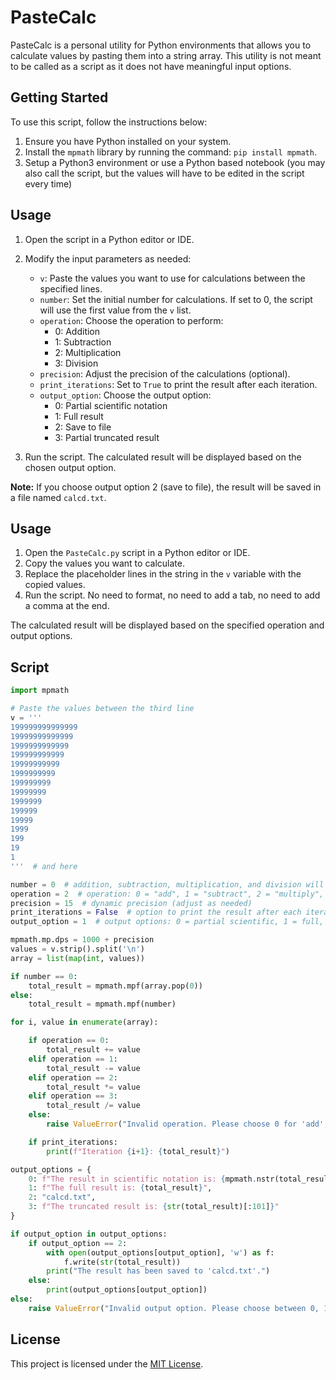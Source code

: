 # PasteCalc
PasteCalc is a personal utility for Python environments that allows you to calculate values by pasting them into a string array. This utility is not meant to be called as a script as it does not have meaningful input options.

## Getting Started

To use this script, follow the instructions below:

1. Ensure you have Python installed on your system.
2. Install the `mpmath` library by running the command: `pip install mpmath`.
3. Setup a Python3 environment or use a Python based notebook (you may also call the script, but the values will have to be edited in the script every time)

## Usage

1. Open the script in a Python editor or IDE.
2. Modify the input parameters as needed:
   - `v`: Paste the values you want to use for calculations between the specified lines.
   - `number`: Set the initial number for calculations. If set to 0, the script will use the first value from the `v` list.
   - `operation`: Choose the operation to perform:
     - 0: Addition
     - 1: Subtraction
     - 2: Multiplication
     - 3: Division
   - `precision`: Adjust the precision of the calculations (optional).
   - `print_iterations`: Set to `True` to print the result after each iteration.
   - `output_option`: Choose the output option:
     - 0: Partial scientific notation
     - 1: Full result
     - 2: Save to file
     - 3: Partial truncated result

3. Run the script. The calculated result will be displayed based on the chosen output option.

**Note:** If you choose output option 2 (save to file), the result will be saved in a file named `calcd.txt`.

## Usage

1. Open the `PasteCalc.py` script in a Python editor or IDE.
2. Copy the values you want to calculate.
3. Replace the placeholder lines in the string in the `v` variable with the copied values.
4. Run the script. No need to format, no need to add a tab, no need to add a comma at the end.

The calculated result will be displayed based on the specified operation and output options.

## Script

```python
import mpmath

# Paste the values between the third line
v = '''
199999999999999
19999999999999
1999999999999
199999999999
19999999999
1999999999
199999999
19999999
1999999
199999
19999
1999
199
19
1
'''  # and here

number = 0  # addition, subtraction, multiplication, and division will add to, subtract from, multiply by, and divide by each in the array respectively
operation = 2  # operation: 0 = "add", 1 = "subtract", 2 = "multiply", 3 = "divide"
precision = 15  # dynamic precision (adjust as needed)
print_iterations = False  # option to print the result after each iteration
output_option = 1  # output options: 0 = partial scientific, 1 = full, 2 = save to file, 3 = partial truncated

mpmath.mp.dps = 1000 + precision
values = v.strip().split('\n')
array = list(map(int, values))

if number == 0:
    total_result = mpmath.mpf(array.pop(0))
else:
    total_result = mpmath.mpf(number)

for i, value in enumerate(array):

    if operation == 0:
        total_result += value
    elif operation == 1:
        total_result -= value
    elif operation == 2:
        total_result *= value
    elif operation == 3:
        total_result /= value
    else:
        raise ValueError("Invalid operation. Please choose 0 for 'add', 1 for 'subtract', 2 for 'multiply', or 3 for 'divide'.")

    if print_iterations:
        print(f"Iteration {i+1}: {total_result}")

output_options = {
    0: f"The result in scientific notation is: {mpmath.nstr(total_result, 10, min_fixed=0, max_fixed=0)}",
    1: f"The full result is: {total_result}",
    2: "calcd.txt",
    3: f"The truncated result is: {str(total_result)[:101]}"
}

if output_option in output_options:
    if output_option == 2:
        with open(output_options[output_option], 'w') as f:
            f.write(str(total_result))
        print("The result has been saved to 'calcd.txt'.")
    else:
        print(output_options[output_option])
else:
    raise ValueError("Invalid output option. Please choose between 0, 1, 2, and 3.")
```

## License

This project is licensed under the [MIT License](LICENSE).
